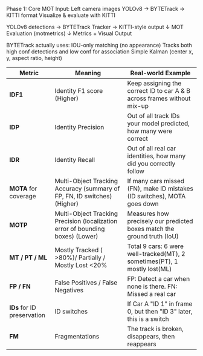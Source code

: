Phase 1: Core MOT 
Input: Left camera images
YOLOv8 → BYTETrack → KITTI format
Visualize & evaluate with KITTI

YOLOv8 detections → BYTETrack Tracker → KITTI-style output
                                ↓
                    MOT Evaluation (motmetrics)
                                ↓
                        Metrics + Visual Output


BYTETrack actually uses:
IOU-only matching (no appearance)
Tracks both high conf detections and low conf for association
Simple Kalman (center x, y, aspect ratio, height)

| Metric           | Meaning                                                                    | Real-world Example  |
| ---------------- | -------------------------------------------------------------------------- | -------------------------------------------------------------- |
| **IDF1**         | Identity F1 score (Higher)                                                 | Keep assigning the correct ID to car A & B across frames without mix-up|
| **IDP**          | Identity Precision                                                         | Out of all track IDs your model predicted, how many were correct|
| **IDR**          | Identity Recall                                                            | Out of all real car identities, how many did you correctly follow |
| **MOTA** for coverage | Multi-Object Tracking Accuracy (summary of FP, FN, ID switches) (Higher)| If many cars missed (FN), make ID mistakes (ID switches), MOTA goes down |
| **MOTP**         | Multi-Object Tracking Precision (localization error of bounding boxes) (Lower)| Measures how precisely our predicted boxes match the ground truth (IoU)|
| **MT / PT / ML** | Mostly Tracked ( >80%)/ Partially / Mostly Lost  <20%         | Total 9 cars: 6 were well-tracked(MT), 2 sometimes(PT), 1 mostly lost(ML) |
| **FP / FN**      | False Positives / False Negatives                                          | FP: Detect a car when none is there. FN: Missed a real car|
| **IDs** for ID preservation | ID switches                                                                | If Car A "ID 1" in frame 0, but then "ID 3" later, this is a switch|
| **FM**           | Fragmentations                                                             | The track is broken, disappears, then reappears |



